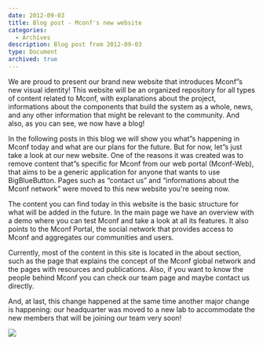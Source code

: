 ```yaml
---
date: 2012-09-03
title: Blog post - Mconf's new website
categories:
  - Archives
description: Blog post from 2012-09-03
type: Document
archived: true
---
```


We are proud to present our brand new website that introduces Mconf”s new visual identity! This website will be an organized repository for all types of content related to Mconf, with explanations about the project, informations about the components that build the system as a whole, news, and any other information that might be relevant to the community. And also, as you can see, we now have a blog!

In the following posts in this blog we will show you what”s happening in Mconf today and what are our plans for the future. But for now, let”s just take a look at our new website. One of the reasons it was created was to remove content that”s specific for Mconf from our web portal (Mconf-Web), that aims to be a generic application for anyone that wants to use BigBlueButton. Pages such as “contact us” and “informations about the Mconf network” were moved to this new website you're seeing now.

The content you can find today in this website is the basic structure for what will be added in the future. In the main page we have an overview with a demo where you can test Mconf and take a look at all its features. It also points to the Mconf Portal, the social network that provides access to Mconf and aggregates our communities and users.

Currently, most of the content in this site is located in the about section, such as the page that explains the concept of the Mconf global network and the pages with resources and publications. Also, if you want to know the people behind Mconf you can check our team page and maybe contact us directly.

And, at last, this change happened at the same time another major change is happening: our headquarter was moved to a new lab to accommodate the new members that will be joining our team very soon!

![](http://mconf.org/wp-content/uploads/2012/08/new-lab-1800-1024x768.jpg)
